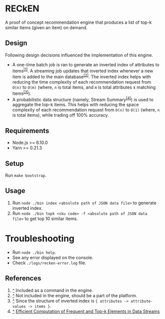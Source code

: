 # RECkEN
A proof of concept recommendation engine that produces a list of top-k similar items (given an item) on demand.

## Design
Following design decisions influenced the implementation of this engine.
* A one-time batch job is ran to generate an inverted index of attributes to items<sup id='a1'>[[1]](#f1)</sup>. A streaming job updates that inverted index whenever a new item is added to the main database<sup id='a2'>[[2]](#f2)</sup>. The inverted index helps with reducing the time complexity of each recommendation request from `O(n)` to `O(m)` (where, `n` is total items, and `m` is total attributes x matching items<sup id='a3'>[[3]](#f3)</sup>).
* A probabilistic data structure (namely, Stream Summary<sup id='a4'>[[4]](#f4)</sup>) is used to aggregate the top-k items. This helps with reducing the space complexity of each recommendation request from `O(n)` to `O(1)` (where, `n` is total items), while trading off 100% accuracy.

## Requirements
* Node.js >= 6.10.0
* Yarn >= 0.21.3

## Setup
Run `make bootstrap`.

## Usage
1. Run `node ./bin index <absolute path of JSON data file>` to generate inverted index.
2. Run `node ./bin topk <sku code> -f <absolute path of JSON data file>` to get top 10 similar items.

# Troubleshooting
* Run `node ./bin help`.
* See any error displayed on the console.
* Check `./logs/recken-error.log` file.

## References
1. <a id=f1 href=#a1>^</a> Included as a command in the engine.
2. <a id=f2 href=#a2>^</a> Not included in the engine, should be a part of the platform.
3. <a id=f3 href=#a3>^</a> Since the structure of inverted index is `{ attributes -> attribute-values -> items }`.
4. <a id=f4 href=#a4>^</a> [Efficient Computation of Frequent and Top-k Elements in Data Streams](https://www.cs.ucsb.edu/research/tech-reports/2005-23)
